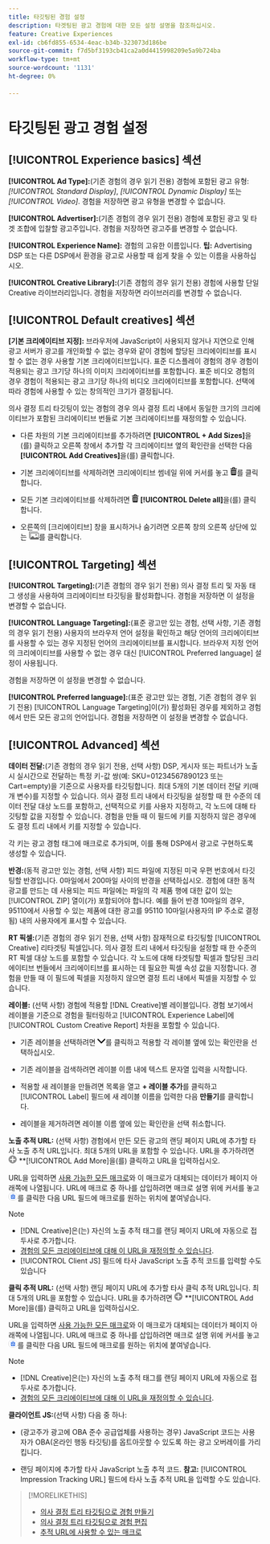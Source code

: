```yaml
---
title: 타깃팅된 경험 설정
description: 타겟팅된 광고 경험에 대한 모든 설정 설명을 참조하십시오.
feature: Creative Experiences
exl-id: cb6fd855-6534-4eac-b34b-323073d186be
source-git-commit: f7d5bf3193cb41ca2a0d4415998209e5a9b724ba
workflow-type: tm+mt
source-wordcount: '1131'
ht-degree: 0%

---
```


# 타깃팅된 광고 경험 설정

## [!UICONTROL Experience basics] 섹션

**[!UICONTROL Ad Type]:**(기존 경험의 경우 읽기 전용) 경험에 포함된 광고 유형: *[!UICONTROL Standard Display]*, *[!UICONTROL Dynamic Display]* 또는 *[!UICONTROL Video]*. 경험을 저장하면 광고 유형을 변경할 수 없습니다.

**[!UICONTROL Advertiser]:**(기존 경험의 경우 읽기 전용) 경험에 포함된 광고 및 타겟 조합에 입찰할 광고주입니다. 경험을 저장하면 광고주를 변경할 수 없습니다.

**[!UICONTROL Experience Name]:** 경험의 고유한 이름입니다. **팁:** Advertising DSP 또는 다른 DSP에서 환경을 광고로 사용할 때 쉽게 찾을 수 있는 이름을 사용하십시오.

**[!UICONTROL Creative Library]:**(기존 경험의 경우 읽기 전용) 경험에 사용할 단일 Creative 라이브러리입니다. 경험을 저장하면 라이브러리를 변경할 수 없습니다.

## [!UICONTROL Default creatives] 섹션

**\[기본 크리에이티브 지정\]:** 브라우저에 JavaScript이 사용되지 않거나 지연으로 인해 광고 서버가 광고를 개인화할 수 없는 경우와 같이 경험에 할당된 크리에이티브를 표시할 수 없는 경우 사용할 기본 크리에이티브입니다. 표준 디스플레이 경험의 경우 경험이 적용되는 광고 크기당 하나의 이미지 크리에이티브를 포함합니다. 표준 비디오 경험의 경우 경험이 적용되는 광고 크기당 하나의 비디오 크리에이티브를 포함합니다. 선택에 따라 경험에 사용할 수 있는 창의적인 크기가 결정됩니다.

의사 결정 트리 타깃팅이 있는 경험의 경우 의사 결정 트리 내에서 동일한 크기의 크리에이티브가 포함된 크리에이티브 번들로 기본 크리에이티브를 재정의할 수 있습니다.<!-- verify -->

* 다른 차원의 기본 크리에이티브를 추가하려면 **[!UICONTROL + Add Sizes]**&#x200B;을(를) 클릭하고 오른쪽 창에서 추가할 각 크리에이티브 옆의 확인란을 선택한 다음 **[!UICONTROL Add Creatives]**&#x200B;을(를) 클릭합니다.

* 기본 크리에이티브를 삭제하려면 크리에이티브 썸네일 위에 커서를 놓고 ![삭제](/help/creative/assets/delete.png "삭제")를 클릭합니다.

* 모든 기본 크리에이티브를 삭제하려면 ![삭제](/help/creative/assets/delete.png "삭제") **[!UICONTROL Delete all]**&#x200B;을(를) 클릭합니다.

* 오른쪽의 [크리에이티브] 창을 표시하거나 숨기려면 오른쪽 창의 오른쪽 상단에 있는 ![표시/숨기기](/help/creative/assets/hide-show-creatives.png "표시/숨기기")를 클릭합니다.

## [!UICONTROL Targeting] 섹션

**[!UICONTROL Targeting]:**(기존 경험의 경우 읽기 전용) 의사 결정 트리 및 자동 태그 생성을 사용하여 크리에이티브 타깃팅을 활성화합니다. 경험을 저장하면 이 설정을 변경할 수 없습니다.

**[!UICONTROL Language Targeting]:**(표준 광고만 있는 경험, 선택 사항, 기존 경험의 경우 읽기 전용) 사용자의 브라우저 언어 설정을 확인하고 해당 언어의 크리에이티브를 사용할 수 있는 경우 지정된 언어의 크리에이티브를 표시합니다. 브라우저 지정 언어의 크리에이티브를 사용할 수 없는 경우 대신 [!UICONTROL Preferred language] 설정이 사용됩니다.

경험을 저장하면 이 설정을 변경할 수 없습니다.

**[!UICONTROL Preferred language]:**(표준 광고만 있는 경험, 기존 경험의 경우 읽기 전용) [!UICONTROL Language Targeting]이(가) 활성화된 경우를 제외하고 경험에서 만든 모든 광고의 언어입니다. 경험을 저장하면 이 설정을 변경할 수 없습니다.

## [!UICONTROL Advanced] 섹션

**데이터 전달:**(기존 경험의 경우 읽기 전용, 선택 사항) DSP, 게시자 또는 파트너가 노출 시 실시간으로 전달하는 특정 키-값 쌍(예: SKU=01234567890123 또는 Cart=empty)을 기준으로 사용자를 타깃팅합니다. 최대 5개의 기본 데이터 전달 키(매개 변수)를 지정할 수 있습니다. 의사 결정 트리 내에서 타깃팅을 설정할 때 한 수준의 데이터 전달 대상 노드를 포함하고, 선택적으로 키를 사용자 지정하고, 각 노드에 대해 타깃팅할 값을 지정할 수 있습니다. 경험을 만들 때 이 필드에 키를 지정하지 않은 경우에도 결정 트리 내에서 키를 지정할 수 있습니다.

각 키는 광고 경험 태그에 매크로로 추가되며, 이를 통해 DSP에서 광고로 구현하도록 생성할 수 있습니다.

**반경:**(동적 광고만 있는 경험, 선택 사항) 피드 파일에 지정된 미국 우편 번호에서 타깃팅할 반경입니다. 0마일에서 200마일 사이의 반경을 선택하십시오. 경험에 대한 동적 광고를 만드는 데 사용되는 피드 파일에는 파일의 각 제품 행에 대한 값이 있는 [!UICONTROL ZIP] 열<!-- or a user-named column mapped to a ZIP column -->이(가) 포함되어야 합니다. 예를 들어 반경 10마일의 경우, 95110에서 사용할 수 있는 제품에 대한 광고를 95110 10마일(사용자의 IP 주소로 결정됨) 내의 사용자에게 표시할 수 있습니다.

**RT 픽셀:**(기존 경험의 경우 읽기 전용, 선택 사항) 잠재적으로 타깃팅할 [!UICONTROL Creative] 리타겟팅 픽셀입니다. 의사 결정 트리 내에서 타깃팅을 설정할 때 한 수준의 RT 픽셀 대상 노드를 포함할 수 있습니다. 각 노드에 대해 타겟팅할 픽셀과 할당된 크리에이티브 번들에서 크리에이티브를 표시하는 데 필요한 픽셀 속성 값을 지정합니다. 경험을 만들 때 이 필드에 픽셀을 지정하지 않으면 결정 트리 내에서 픽셀을 지정할 수 있습니다.<!-- May move this to just within the decision tree. -->

**레이블:**<!-- should be "Labels" --> (선택 사항) 경험에 적용할 [!DNL Creative]별 레이블입니다. 경험 보기에서 레이블을 기준으로 경험을 필터링하고 [!UICONTROL Experience Label]에 [!UICONTROL Custom Creative Report] 차원을 포함할 수 있습니다.

* 기존 레이블을 선택하려면 ![아래로](/help/creative/assets/chevron-down.png "아래로")를 클릭하고 적용할 각 레이블 옆에 있는 확인란을 선택하십시오.

* 기존 레이블을 검색하려면 레이블 이름 내에 텍스트 문자열 입력을 시작합니다.

* 적용할 새 레이블을 만들려면 목록을 열고 **+ 레이블 추가**&#x200B;를 클릭하고 [!UICONTROL Label] 필드에 새 레이블 이름을 입력한 다음 **만들기**&#x200B;를 클릭합니다.

* 레이블을 제거하려면 레이블 이름 옆에 있는 확인란을 선택 취소합니다.

**노출 추적 URL:** (선택 사항) 경험에서 만든 모든 광고의 랜딩 페이지 URL에 추가할 타사 노출 추적 URL입니다. 최대 5개의 URL을 포함할 수 있습니다. URL을 추가하려면 ![아이콘](/help/creative/assets/create.png) **[!UICONTROL Add More]을(를) 클릭하고 URL을 입력하십시오.

URL을 입력하면 [사용 가능한 모든 매크로](/help/creative/creative-macros.md)와 이 매크로가 대체되는 데이터가 페이지 아래쪽에 나열됩니다. URL에 매크로 중 하나를 삽입하려면 매크로 설명 위에 커서를 놓고 ![클립보드에 복사](/help/creative/assets/copy-to-clipboard.png "클립보드에 복사")를 클릭한 다음 URL 필드에 매크로를 원하는 위치에 붙여넣습니다.

>[!NOTE]
>
>* [!DNL Creative]은(는) 자신의 노출 추적 태그를 랜딩 페이지 URL에 자동으로 접두사로 추가합니다.
>* [경험의 모든 크리에이티브에 대해 이 URL을 재정의할 수 있습니다](experience-tracking-urls-targeting.md).
>* [!UICONTROL Client JS] 필드에 타사 JavaScript 노출 추적 코드를 입력할 수도 있습니다

**클릭 추적 URL:** (선택 사항) 랜딩 페이지 URL에 추가할 타사 클릭 추적 URL입니다. 최대 5개의 URL을 포함할 수 있습니다. URL을 추가하려면 ![아이콘](/help/creative/assets/create.png) **[!UICONTROL Add More]을(를) 클릭하고 URL을 입력하십시오.

URL을 입력하면 [사용 가능한 모든 매크로](/help/creative/creative-macros.md)와 이 매크로가 대체되는 데이터가 페이지 아래쪽에 나열됩니다. URL에 매크로 중 하나를 삽입하려면 매크로 설명 위에 커서를 놓고 ![클립보드에 복사](/help/creative/assets/copy-to-clipboard.png "클립보드에 복사")를 클릭한 다음 URL 필드에 매크로를 원하는 위치에 붙여넣습니다.

>[!NOTE]
>
>* [!DNL Creative]은(는) 자신의 노출 추적 태그를 랜딩 페이지 URL에 자동으로 접두사로 추가합니다.
>* [경험의 모든 크리에이티브에 대해 이 URL을 재정의할 수 있습니다](experience-tracking-urls-targeting.md).

**클라이언트 JS:**(선택 사항) 다음 중 하나:

* (광고주가 광고에 OBA 준수 공급업체를 사용하는 경우) JavaScript 코드는 사용자가 OBA(온라인 행동 타깃팅)를 옵트아웃할 수 있도록 하는 광고 오버레이를 가리킵니다.

* 랜딩 페이지에 추가할 타사 JavaScript 노출 추적 코드. **참고:** [!UICONTROL Impression Tracking URL] 필드에 타사 노출 추적 URL을 입력할 수도 있습니다.

>[!MORELIKETHIS]
>
>* [의사 결정 트리 타깃팅으로 경험 만들기](experience-create-targeting.md)
>* [의사 결정 트리 타깃팅으로 경험 편집](experience-edit-targeting.md)
>* [추적 URL에 사용할 수 있는 매크로](/help/creative/creative-macros.md)

